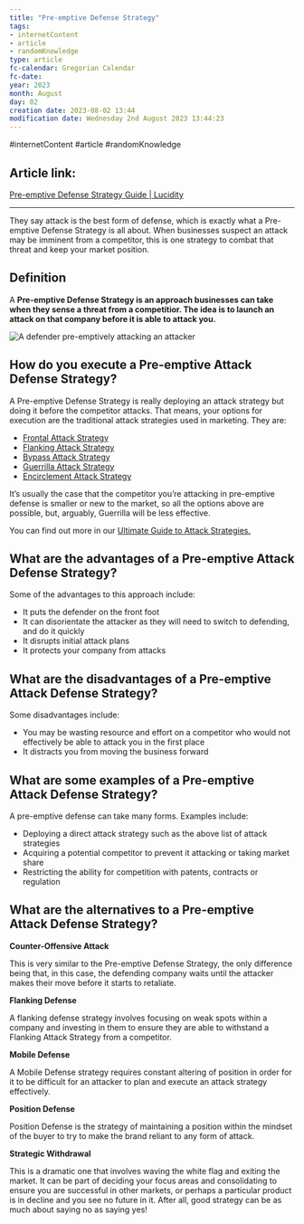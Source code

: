 ```yaml
---
title: "Pre-emptive Defense Strategy"
tags:
- internetContent
- article
- randomKnowledge
type: article
fc-calendar: Gregorian Calendar
fc-date: 
year: 2023
month: August
day: 02
creation date: 2023-08-02 13:44
modification date: Wednesday 2nd August 2023 13:44:23
---
```


#internetContent  #article #randomKnowledge 
## Article link:
[Pre-emptive Defense Strategy Guide | Lucidity](https://getlucidity.com/strategy-resources/pre-emptive-defense-strategy-guide/)
_____
They say attack is the best form of defense, which is exactly what a Pre-emptive Defense Strategy is all about. When businesses suspect an attack may be imminent from a competitor, this is one strategy to combat that threat and keep your market position.
## Definition

A **Pre-emptive Defense Strategy is an approach businesses can take when they sense a threat from a competitior. The idea is to launch an attack on that company before it is able to attack you.**

![A defender pre-emptively attacking an attacker](https://getlucidity.com/wp-content/uploads/2021/06/Pre-emptive-Attack.png)

## How do you execute a Pre-emptive Attack Defense Strategy?

A Pre-emptive Defense Strategy is really deploying an attack strategy but doing it before the competitor attacks. That means, your options for execution are the traditional attack strategies used in marketing. They are:

- [Frontal Attack Strategy](https://getlucidity.com/strategy-resources/frontal-attack-strategy-guide/ "Frontal Attack Strategy")
- [Flanking Attack Strategy](https://getlucidity.com/strategy-resources/flanking-attack-strategy-guide/ "Flanking Attack Strategy")
- [Bypass Attack Strategy](https://getlucidity.com/strategy-resources/bypass-attack-strategy-guide/ "Bypass Attack Strategy")
- [Guerrilla Attack Strategy](https://getlucidity.com/strategy-resources/guerrilla-attack-strategy-guide/ "Guerrilla Attack Strategy")
- [Encirclement Attack Strategy](https://getlucidity.com/strategy-resources/encirclement-attack-strategy-guide/ "Encirclement Attack Strategy")

It’s usually the case that the competitor you’re attacking in pre-emptive defense is smaller or new to the market, so all the options above are possible, but, arguably, Guerrilla will be less effective.

You can find out more in our [Ultimate Guide to Attack Strategies.](https://getlucidity.com/strategy-resources/the-ultimate-guide-to-attack-strategies/ "Ultimate Guide to Attack Strategies.")

## What are the advantages of a Pre-emptive Attack Defense Strategy?

Some of the advantages to this approach include:

- It puts the defender on the front foot
- It can disorientate the attacker as they will need to switch to defending, and do it quickly
- It disrupts initial attack plans
- It protects your company from attacks

## What are the disadvantages of a Pre-emptive Attack Defense Strategy?

Some disadvantages include:

- You may be wasting resource and effort on a competitor who would not effectively be able to attack you in the first place
- It distracts you from moving the business forward

## What are some examples of a Pre-emptive Attack Defense Strategy?

A pre-emptive defense can take many forms. Examples include:

- Deploying a direct attack strategy such as the above list of attack strategies
- Acquiring a potential competitor to prevent it attacking or taking market share
- Restricting the ability for competition with patents, contracts or regulation

## What are the alternatives to a Pre-emptive Attack Defense Strategy?

**Counter-Offensive Attack**

This is very similar to the Pre-emptive Defense Strategy, the only difference being that, in this case, the defending company waits until the attacker makes their move before it starts to retaliate.

**Flanking Defense**

A flanking defense strategy involves focusing on weak spots within a company and investing in them to ensure they are able to withstand a Flanking Attack Strategy from a competitor.

**Mobile Defense**

A Mobile Defense strategy requires constant altering of position in order for it to be difficult for an attacker to plan and execute an attack strategy effectively.

**Position Defense**

Position Defense is the strategy of maintaining a position within the mindset of the buyer to try to make the brand reliant to any form of attack.

**Strategic Withdrawal**

This is a dramatic one that involves waving the white flag and exiting the market. It can be part of deciding your focus areas and consolidating to ensure you are successful in other markets, or perhaps a particular product is in decline and you see no future in it. After all, good strategy can be as much about saying no as saying yes!
